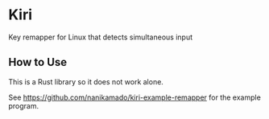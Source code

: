 # Kiri

Key remapper for Linux that detects simultaneous input

## How to Use
This is a Rust library so it does not work alone.

See https://github.com/nanikamado/kiri-example-remapper for the example program.
